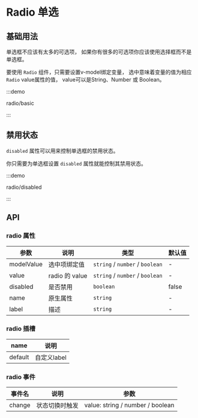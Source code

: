 # Radio 单选


## 基础用法

单选框不应该有太多的可选项， 如果你有很多的可选项你应该使用选择框而不是单选框。

要使用 `Radio` 组件，只需要设置v-model绑定变量， 选中意味着变量的值为相应 `Radio` value属性的值， value可以是String、Number 或 Boolean。

:::demo

radio/basic

:::

## 禁用状态

`disabled` 属性可以用来控制单选框的禁用状态。

你只需要为单选框设置 `disabled` 属性就能控制其禁用状态。

:::demo

radio/disabled

:::



## API

### radio 属性

| 参数 | 说明 | 类型 | 默认值 |
| ---- | ---- | ---- | ------ |
| modelValue | 选中项绑定值 | `string` / `number` / `boolean` | - |
| value | radio 的 value | `string` / `number` / `boolean` | - |
| disabled | 是否禁用 | `boolean` | false |
| name | 原生属性 | `string` | - |
| label | 描述 | `string` | - |


### radio 插槽

| name | 说明 |
| ---- | ---- |
| default | 自定义label |

### radio 事件
| 事件名 | 说明 | 参数 |
| ------ | ---- | ---- |
| change | 状态切换时触发 | value: string / number / boolean  |
